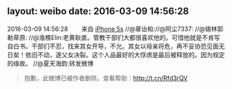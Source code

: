 layout: weibo
date: 2016-03-09 14:56:28
---
<meta name="referrer" content="no-referrer" />

2016-03-09 14:56:28  &nbsp;&nbsp;&nbsp;&nbsp;&nbsp;&nbsp; 来自 <a href="sinaweibo://customweibosource" rel="nofollow">iPhone 5s</a>
//@章诒和://@阿尘7337: //@锡林郭勒草原: //@渔樵Elin:老黄耿直。管教干部们大都很喜欢他的。可惜他就是不肯写自白书。干部们不忍，找来其女开导，不允。其女以母亲将危，再不妥协恐见面无日矣！依旧不动，遂父女决裂。这个人品最好的大俘虏是最后被释放的。因为规定的缘故。 //@夏天海韵:转发微博
>  抱歉，此微博已被作者删除。查看帮助：http://t.cn/Rfd3rQV
